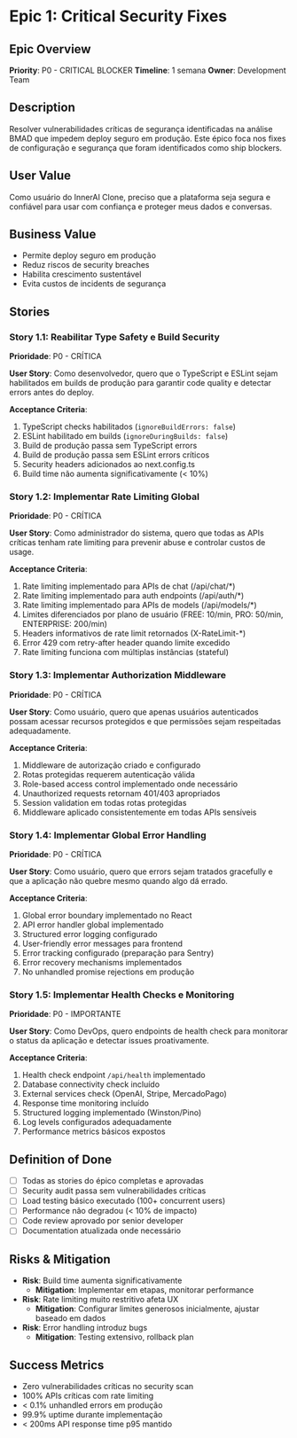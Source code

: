 # Epic 1: Critical Security Fixes

## Epic Overview
**Priority**: P0 - CRITICAL BLOCKER
**Timeline**: 1 semana
**Owner**: Development Team

## Description
Resolver vulnerabilidades críticas de segurança identificadas na análise BMAD que impedem deploy seguro em produção. Este épico foca nos fixes de configuração e segurança que foram identificados como ship blockers.

## User Value
Como usuário do InnerAI Clone, preciso que a plataforma seja segura e confiável para usar com confiança e proteger meus dados e conversas.

## Business Value
- Permite deploy seguro em produção
- Reduz riscos de security breaches
- Habilita crescimento sustentável
- Evita custos de incidents de segurança

## Stories

### Story 1.1: Reabilitar Type Safety e Build Security
**Prioridade**: P0 - CRÍTICA

**User Story**: 
Como desenvolvedor, quero que o TypeScript e ESLint sejam habilitados em builds de produção para garantir code quality e detectar errors antes do deploy.

**Acceptance Criteria**:
1. TypeScript checks habilitados (`ignoreBuildErrors: false`)
2. ESLint habilitado em builds (`ignoreDuringBuilds: false`)
3. Build de produção passa sem TypeScript errors
4. Build de produção passa sem ESLint errors críticos
5. Security headers adicionados ao next.config.ts
6. Build time não aumenta significativamente (< 10%)

### Story 1.2: Implementar Rate Limiting Global
**Prioridade**: P0 - CRÍTICA

**User Story**:
Como administrador do sistema, quero que todas as APIs críticas tenham rate limiting para prevenir abuse e controlar custos de usage.

**Acceptance Criteria**:
1. Rate limiting implementado para APIs de chat (/api/chat/*)
2. Rate limiting implementado para auth endpoints (/api/auth/*)
3. Rate limiting implementado para APIs de models (/api/models/*)
4. Limites diferenciados por plano de usuário (FREE: 10/min, PRO: 50/min, ENTERPRISE: 200/min)
5. Headers informativos de rate limit retornados (X-RateLimit-*)
6. Error 429 com retry-after header quando limite excedido
7. Rate limiting funciona com múltiplas instâncias (stateful)

### Story 1.3: Implementar Authorization Middleware
**Prioridade**: P0 - CRÍTICA

**User Story**:
Como usuário, quero que apenas usuários autenticados possam acessar recursos protegidos e que permissões sejam respeitadas adequadamente.

**Acceptance Criteria**:
1. Middleware de autorização criado e configurado
2. Rotas protegidas requerem autenticação válida
3. Role-based access control implementado onde necessário
4. Unauthorized requests retornam 401/403 apropriados
5. Session validation em todas rotas protegidas
6. Middleware aplicado consistentemente em todas APIs sensíveis

### Story 1.4: Implementar Global Error Handling
**Prioridade**: P0 - CRÍTICA

**User Story**:
Como usuário, quero que errors sejam tratados gracefully e que a aplicação não quebre mesmo quando algo dá errado.

**Acceptance Criteria**:
1. Global error boundary implementado no React
2. API error handler global implementado
3. Structured error logging configurado
4. User-friendly error messages para frontend
5. Error tracking configurado (preparação para Sentry)
6. Error recovery mechanisms implementados
7. No unhandled promise rejections em produção

### Story 1.5: Implementar Health Checks e Monitoring
**Prioridade**: P0 - IMPORTANTE

**User Story**:
Como DevOps, quero endpoints de health check para monitorar o status da aplicação e detectar issues proativamente.

**Acceptance Criteria**:
1. Health check endpoint `/api/health` implementado
2. Database connectivity check incluído
3. External services check (OpenAI, Stripe, MercadoPago)
4. Response time monitoring incluído
5. Structured logging implementado (Winston/Pino)
6. Log levels configurados adequadamente
7. Performance metrics básicos expostos

## Definition of Done
- [ ] Todas as stories do épico completas e aprovadas
- [ ] Security audit passa sem vulnerabilidades críticas
- [ ] Load testing básico executado (100+ concurrent users)
- [ ] Performance não degradou (< 10% de impacto)
- [ ] Code review aprovado por senior developer
- [ ] Documentation atualizada onde necessário

## Risks & Mitigation
- **Risk**: Build time aumenta significativamente
  - **Mitigation**: Implementar em etapas, monitorar performance
- **Risk**: Rate limiting muito restritivo afeta UX
  - **Mitigation**: Configurar limites generosos inicialmente, ajustar baseado em dados
- **Risk**: Error handling introduz bugs
  - **Mitigation**: Testing extensivo, rollback plan

## Success Metrics
- Zero vulnerabilidades críticas no security scan
- 100% APIs críticas com rate limiting
- < 0.1% unhandled errors em produção
- 99.9% uptime durante implementação
- < 200ms API response time p95 mantido